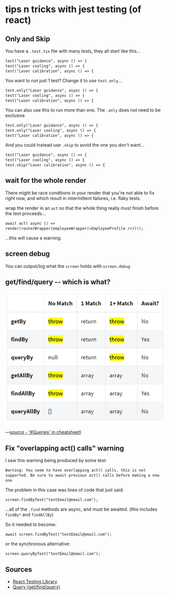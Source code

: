 ﻿# tips n tricks with jest testing (of react)

## Only and Skip

You have a `.test.tsx` file with many tests, they all start like this...

	test("Laser guidance", async () => {
	test("Laser cooling", async () => {
	test("Laser calibration", async () => {

You want to run just 1 test? Change it to use `test.only`...

	test.only("Laser guidance", async () => {
	test("Laser cooling", async () => {
	test("Laser calibration", async () => {

You can also use this to run more than one. The `.only` does *not* need to be exclusive

	test.only("Laser guidance", async () => {
	test.only("Laser cooling", async () => {
	test("Laser calibration", async () => {

And you could instead use `.skip` to avoid the one you don't want...

	test("Laser guidance", async () => {
	test("Laser cooling", async () => {
	test.skip("Laser calibration", async () => {

## wait for the whole render

There might be race conditions in your render that you're not able to fix right now, and which result in intermittent failures, i.e. flaky tests.

wrap the render in an `act` so that the whole thing really must finish before the test proceeds...

	await act( async () =>  render(routerWrapper(employeeWrapper(<EmployeeProfile />))));

...this will cause a warning.

## screen debug

You can output/log what the `screen` holds with `screen.debug`


## get/find/query -- which is what?

![Get/Find/Query in cheat sheet](get_find_query_cheatsheet.png)

&mdash;[source - '#Queries' in cheatsheet](https://testing-library.com/docs/react-testing-library/cheatsheet#queries))


## Fix "overlapping act() calls" warning

I saw this warning being produced by some test:

	Warning: You seem to have overlapping act() calls, this is not supported. Be sure to await previous act() calls before making a new one

The problem in this case was lines of code that just said:

	screen.findByText("testEmail@email.com");

...all of the `.find` methods are async, and must be awaited. (this includes `findBy*` and `findAllBy`)

So it needed to become:

	await screen.findByText("testEmail@email.com");

or the synchronous alternative:

	screen.queryByText("testEmail@email.com");


## Sources

- [React Testing Library](https://testing-library.com/docs/react-testing-library/intro/)
- [Query (get/find/query)](https://testing-library.com/docs/react-testing-library/cheatsheet#queries)
